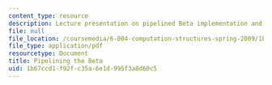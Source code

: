 ```yaml
---
content_type: resource
description: Lecture presentation on pipelined Beta implementation and bypassing.
file: null
file_location: /coursemedia/6-004-computation-structures-spring-2009/1b67ccd1f92fc35a6e1d995f3a8d60c5_MIT6_004s09_lec22.pdf
file_type: application/pdf
resourcetype: Document
title: Pipelining the Beta
uid: 1b67ccd1-f92f-c35a-6e1d-995f3a8d60c5
---
```

